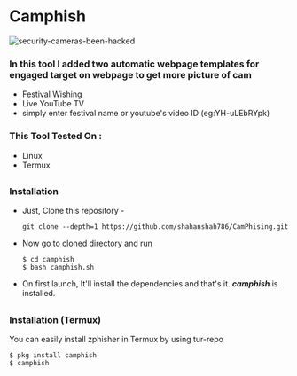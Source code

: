 # Camphish
![security-cameras-been-hacked](https://github.com/user-attachments/assets/3e30d4fa-c381-4bcc-ab8b-d71a6e90ffd0)

### In this tool I added two automatic webpage templates for engaged target on webpage to get more picture of cam 
- Festival Wishing
- Live YouTube TV
- simply enter festival name or youtube's video ID (eg:YH-uLEbRYpk)

### This Tool Tested On :
- Linux
- Termux 

##

### Installation

- Just, Clone this repository -
  ```
  git clone --depth=1 https://github.com/shahanshah786/CamPhising.git
  ```

- Now go to cloned directory and run
  ```
  $ cd camphish
  $ bash camphish.sh
  ```

- On first launch, It'll install the dependencies and that's it. ***camphish*** is installed.

##

### Installation (Termux)
You can easily install zphisher in Termux by using tur-repo
```
$ pkg install camphish
$ camphish

